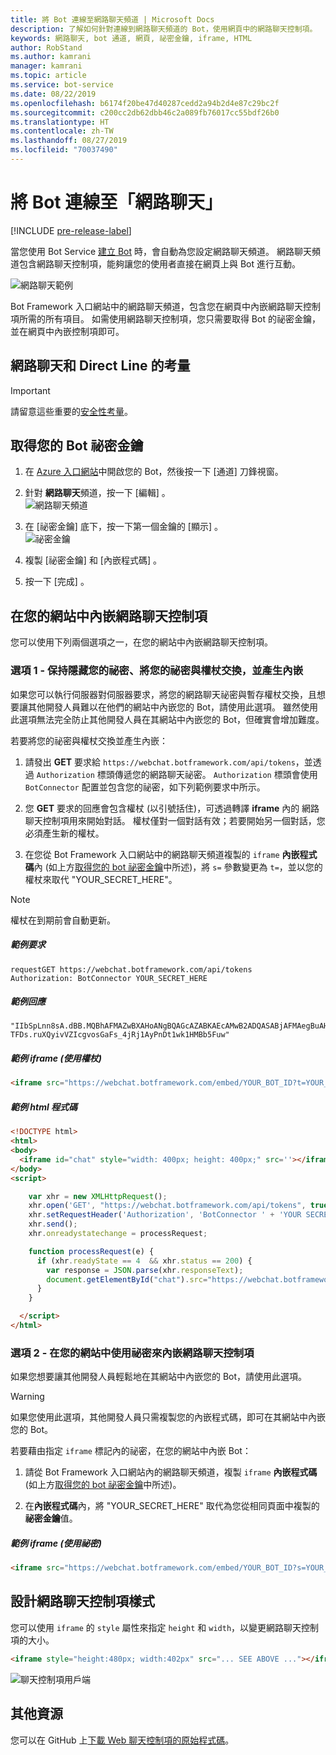 ```yaml
---
title: 將 Bot 連線至網路聊天頻道 | Microsoft Docs
description: 了解如何針對連線到網路聊天頻道的 Bot，使用網頁中的網路聊天控制項。
keywords: 網路聊天, bot 通道, 網頁, 祕密金鑰, iframe, HTML
author: RobStand
ms.author: kamrani
manager: kamrani
ms.topic: article
ms.service: bot-service
ms.date: 08/22/2019
ms.openlocfilehash: b6174f20be47d40287cedd2a94b2d4e87c29bc2f
ms.sourcegitcommit: c200cc2db62dbb46c2a089fb76017cc55bdf26b0
ms.translationtype: HT
ms.contentlocale: zh-TW
ms.lasthandoff: 08/27/2019
ms.locfileid: "70037490"
---
```

# <a name="connect-a-bot-to-web-chat"></a>將 Bot 連線至「網路聊天」

[!INCLUDE [pre-release-label](./includes/pre-release-label.md)]

當您使用 Bot Service [建立 Bot](bot-service-quickstart.md) 時，會自動為您設定網路聊天頻道。 網路聊天頻道包含網路聊天控制項，能夠讓您的使用者直接在網頁上與 Bot 進行互動。

![網路聊天範例](./media/bot-service-channel-webchat/create-a-bot.png)

Bot Framework 入口網站中的網路聊天頻道，包含您在網頁中內嵌網路聊天控制項所需的所有項目。 如需使用網路聊天控制項，您只需要取得 Bot 的祕密金鑰，並在網頁中內嵌控制項即可。

## <a name="web-chat-and-direct-line-considerations"></a>網路聊天和 Direct Line 的考量

> [!IMPORTANT]
> 請留意這些重要的[安全性考量](rest-api/bot-framework-rest-direct-line-3-0-authentication.md#security-considerations)。

## <a name="get-your-bot-secret-key"></a>取得您的 Bot 祕密金鑰

1. 在 [Azure 入口網站](http://portal.azure.com)中開啟您的 Bot，然後按一下 [通道]  刀鋒視窗。

2. 針對 **網路聊天**頻道，按一下 [編輯]  。  
![網路聊天頻道](./media/bot-service-channel-webchat/bot-service-channel-list.png)

3. 在 [祕密金鑰]  底下，按一下第一個金鑰的 [顯示]  。  
![祕密金鑰](./media/bot-service-channel-webchat/secret-key.png)

4. 複製 [祕密金鑰]  和 [內嵌程式碼]  。

5. 按一下 [完成]  。

## <a name="embed-the-web-chat-control-in-your-website"></a>在您的網站中內嵌網路聊天控制項

您可以使用下列兩個選項之一，在您的網站中內嵌網路聊天控制項。

### <a name="option-1---keep-your-secret-hidden-exchange-your-secret-for-a-token-and-generate-the-embed"></a>選項 1 - 保持隱藏您的祕密、將您的祕密與權杖交換，並產生內嵌

如果您可以執行伺服器對伺服器要求，將您的網路聊天祕密與暫存權杖交換，且想要讓其他開發人員難以在他們的網站中內嵌您的 Bot，請使用此選項。 雖然使用此選項無法完全防止其他開發人員在其網站中內嵌您的 Bot，但確實會增加難度。

若要將您的祕密與權杖交換並產生內嵌：

1. 請發出 **GET** 要求給 `https://webchat.botframework.com/api/tokens`，並透過 `Authorization` 標頭傳遞您的網路聊天祕密。 `Authorization` 標頭會使用 `BotConnector` 配置並包含您的祕密，如下列範例要求中所示。

2. 您 **GET** 要求的回應會包含權杖 (以引號括住)，可透過轉譯 **iframe** 內的 網路聊天控制項用來開始對話。 權杖僅對一個對話有效；若要開始另一個對話，您必須產生新的權杖。

3. 在您從 Bot Framework 入口網站中的網路聊天頻道複製的 `iframe` **內嵌程式碼**內 (如上方[取得您的 bot 祕密金鑰](#get-your-bot-secret-key)中所述)，將 `s=` 參數變更為 `t=`，並以您的權杖來取代 "YOUR_SECRET_HERE"。

> [!NOTE]
> 權杖在到期前會自動更新。 

##### <a name="example-request"></a>範例要求

```
requestGET https://webchat.botframework.com/api/tokens
Authorization: BotConnector YOUR_SECRET_HERE
```

##### <a name="example-response"></a>範例回應 

```response
"IIbSpLnn8sA.dBB.MQBhAFMAZwBXAHoANgBQAGcAZABKAEcAMwB2ADQASABjAFMAegBuAHYANwA.bbguxyOv0gE.cccJjH-TFDs.ruXQyivVZIcgvosGaFs_4jRj1AyPnDt1wk1HMBb5Fuw"
```

##### <a name="example-iframe-using-token"></a>範例 iframe (使用權杖)

```html
<iframe src="https://webchat.botframework.com/embed/YOUR_BOT_ID?t=YOUR_TOKEN_HERE"></iframe>
```

##### <a name="example-html-code"></a>範例 html 程式碼
```html
<!DOCTYPE html>
<html>
<body>
  <iframe id="chat" style="width: 400px; height: 400px;" src=''></iframe>
</body>
<script>

    var xhr = new XMLHttpRequest();
    xhr.open('GET', "https://webchat.botframework.com/api/tokens", true);
    xhr.setRequestHeader('Authorization', 'BotConnector ' + 'YOUR SECRET HERE');
    xhr.send();
    xhr.onreadystatechange = processRequest;

    function processRequest(e) {
      if (xhr.readyState == 4  && xhr.status == 200) {
        var response = JSON.parse(xhr.responseText);
        document.getElementById("chat").src="https://webchat.botframework.com/embed/lucas-direct-line?t="+response
      }
    }

  </script>
</html>
```

### <a id="option-2"></a> 選項 2 - 在您的網站中使用祕密來內嵌網路聊天控制項

如果您想要讓其他開發人員輕鬆地在其網站中內嵌您的 Bot，請使用此選項。 

> [!WARNING]
> 如果您使用此選項，其他開發人員只需複製您的內嵌程式碼，即可在其網站中內嵌您的 Bot。

若要藉由指定 `iframe` 標記內的祕密，在您的網站中內嵌 Bot：

1. 請從 Bot Framework 入口網站內的網路聊天頻道，複製 `iframe` **內嵌程式碼** (如上方[取得您的 bot 祕密金鑰](#get-your-bot-secret-key)中所述)。

2. 在**內嵌程式碼**內，將 "YOUR_SECRET_HERE" 取代為您從相同頁面中複製的**祕密金鑰**值。

##### <a name="example-iframe-using-secret"></a>範例 iframe (使用祕密)

```html
<iframe src="https://webchat.botframework.com/embed/YOUR_BOT_ID?s=YOUR_SECRET_HERE"></iframe>
```

## <a name="style-the-web-chat-control"></a>設計網路聊天控制項樣式

您可以使用 `iframe` 的 `style` 屬性來指定 `height` 和 `width`，以變更網路聊天控制項的大小。

```html
<iframe style="height:480px; width:402px" src="... SEE ABOVE ..."></iframe>
```

![聊天控制項用戶端](./media/chatwidget-client.png)

## <a name="additional-resources"></a>其他資源

您可以在 GitHub 上[下載 Web 聊天控制項的原始程式碼](https://aka.ms/BotFramework-WebChat-V4)。
